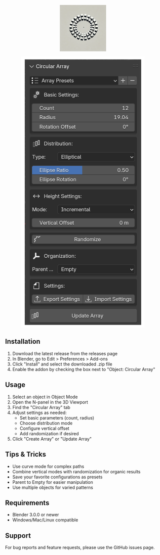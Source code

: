 <p align="center">
  <img src="images/logo.png" alt="Circular Array Logo" width="150"/>
</p>

<p align="center">
  <img src="images/screenshot.png" alt="Circular Array Screenshot" width="400"/>
</p>

## Installation
1. Download the latest release from the releases page
2. In Blender, go to Edit > Preferences > Add-ons
3. Click "Install" and select the downloaded .zip file
4. Enable the addon by checking the box next to "Object: Circular Array"

## Usage
1. Select an object in Object Mode
2. Open the N-panel in the 3D Viewport
3. Find the "Circular Array" tab
4. Adjust settings as needed:
   - Set basic parameters (count, radius)
   - Choose distribution mode
   - Configure vertical offset
   - Add randomization if desired
5. Click "Create Array" or "Update Array"

## Tips & Tricks
- Use curve mode for complex paths
- Combine vertical modes with randomization for organic results
- Save your favorite configurations as presets
- Parent to Empty for easier manipulation
- Use multiple objects for varied patterns

## Requirements
- Blender 3.0.0 or newer
- Windows/Mac/Linux compatible

## Support
For bug reports and feature requests, please use the GitHub issues page.
